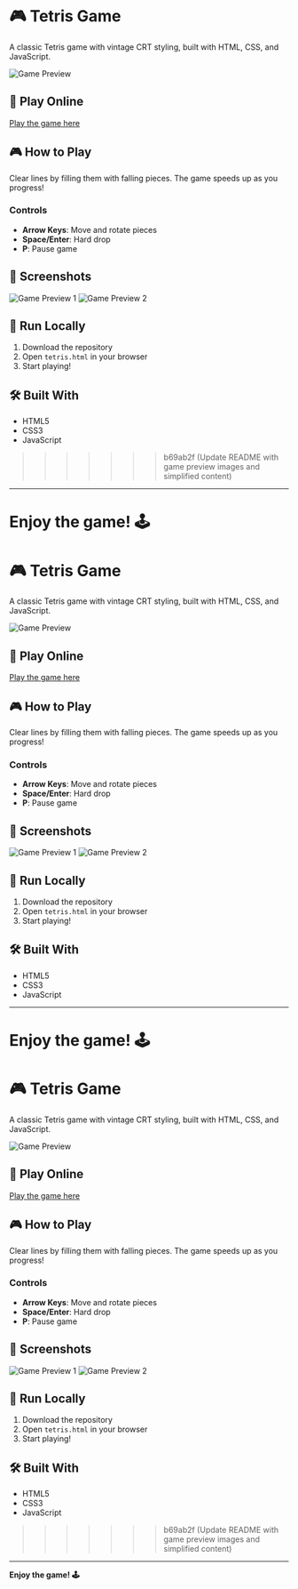 # 🎮 Tetris Game

A classic Tetris game with vintage CRT styling, built with HTML, CSS, and JavaScript.

![Game Preview](images/game-preview1.png)

## 🎯 Play Online

[Play the game here](https://Chetu002coder.github.io/Tetris-game)

## 🎮 How to Play

Clear lines by filling them with falling pieces. The game speeds up as you progress!

### Controls
- **Arrow Keys**: Move and rotate pieces
- **Space/Enter**: Hard drop
- **P**: Pause game

## 📸 Screenshots

![Game Preview 1](images/game-preview1.png)
![Game Preview 2](images/game-preview2.png)

## 🚀 Run Locally

1. Download the repository
2. Open `tetris.html` in your browser
3. Start playing!

## 🛠️ Built With

- HTML5
- CSS3
- JavaScript
>>>>>>> b69ab2f (Update README with game preview images and simplified content)

---

**Enjoy the game! 🕹️**
=======
# 🎮 Tetris Game

A classic Tetris game with vintage CRT styling, built with HTML, CSS, and JavaScript.

![Game Preview](images/game-preview1.png)

## 🎯 Play Online

[Play the game here](https://Chetu002coder.github.io/Tetris-game)

## 🎮 How to Play

Clear lines by filling them with falling pieces. The game speeds up as you progress!

### Controls
- **Arrow Keys**: Move and rotate pieces
- **Space/Enter**: Hard drop
- **P**: Pause game

## 📸 Screenshots

![Game Preview 1](images/game-preview1.png)
![Game Preview 2](images/game-preview2.png)

## 🚀 Run Locally

1. Download the repository
2. Open `tetris.html` in your browser
3. Start playing!

## 🛠️ Built With

- HTML5
- CSS3
- JavaScript

---

**Enjoy the game! 🕹️**
=======
# 🎮 Tetris Game

A classic Tetris game with vintage CRT styling, built with HTML, CSS, and JavaScript.

![Game Preview](images/game-preview1.png)

## 🎯 Play Online

[Play the game here](https://Chetu002coder.github.io/Tetris-game)

## 🎮 How to Play

Clear lines by filling them with falling pieces. The game speeds up as you progress!

### Controls
- **Arrow Keys**: Move and rotate pieces
- **Space/Enter**: Hard drop
- **P**: Pause game

## 📸 Screenshots

![Game Preview 1](images/game-preview1.png)
![Game Preview 2](images/game-preview2.png)

## 🚀 Run Locally

1. Download the repository
2. Open `tetris.html` in your browser
3. Start playing!

## 🛠️ Built With

- HTML5
- CSS3
- JavaScript
>>>>>>> b69ab2f (Update README with game preview images and simplified content)

---

**Enjoy the game! 🕹️**
